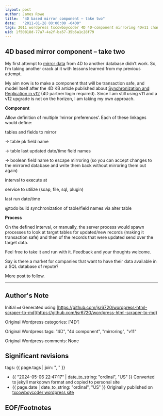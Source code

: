 ```yaml
---
layout: post
author: James Rowe
title:  "4D based mirror component – take two"
date:   "2011-01-28 00:00:00 -0400"
tags: 2011 wordpress txcowboycoder 4D 4D-component mirroring 4Dv11 change-data-capture
uid: 1f50818d-77a7-4a2f-ba57-35b5a1c28f79
---
```



## 4D based mirror component – take two


My first attempt to [mirror data](https://txcowboycoder.wordpress.com/2010/10/20/mirroring-data-to-another-database/) from 4D to another database didn’t work. So, I’m taking another crack at it with lessons learned from my previous attempt.


My aim now is to make a component that will be transaction safe, and model itself after the 4D KB article published about [Synchronization and Replication in v12](http://kb.4d.com/search/assetid=76224) (4D partner login required). Since I am still using v11 and a v12 upgrade is not on the horizon, I am taking my own approach.


**Component**


Allow definition of multiple ‘mirror preferences’. Each of these linkages would define:


tables and fields to mirror  

 -> table pk field name  

 -> table last updated date/time field names  

 -> boolean field name to escape mirroring (so you can accept changes to the mirrored database and write them back without mirroring them out again)  

 interval to execute at  

 service to utilize (soap, file, sql, plugin)  

 last run date/time


@todo build synchronization of table/field names via alter table


**Process**


On the defined interval, or manually, the server process would spawn processes to look at target tables for updated/new records (making it transaction safe) and then of the records that were updated send over the target data.


Feel free to take it and run with it. Feedback and your thoughts welcome. 


Say is there a market for companies that want to have their data available in a SQL database of repute?


More post to follow.




---

## Author's Note

Initial `md` Generated using [https://github.com/jsr6720/wordpress-html-scraper-to-md](https://github.com/jsr6720/wordpress-html-scraper-to-md)

Original Wordpress categories: ['4D']

Original Wordpress tags: "4D", "4d component", "mirroring", "v11"

Original Wordpress comments: None

## Significant revisions

tags: {{ page.tags | join: ", " }} <!-- todo move this somewhere -->

- {{ "2024-05-06 22:47:17" | date_to_string: "ordinal", "US" }} Converted to jekyll markdown format and copied to personal site
- {{ page.date | date_to_string: "ordinal", "US" }} Originally published on [txcowboycoder wordpress site](https://txcowboycoder.wordpress.com/2011/01/28/4d-based-mirror-component-take-two/)

## EOF/Footnotes

